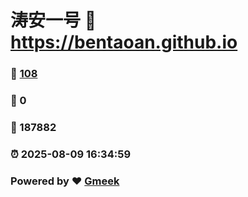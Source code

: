 # 涛安一号 :link: https://bentaoan.github.io 
### :page_facing_up: [108](https://bentaoan.github.io/tag.html) 
### :speech_balloon: 0 
### :hibiscus: 187882 
### :alarm_clock: 2025-08-09 16:34:59 
### Powered by :heart: [Gmeek](https://github.com/Meekdai/Gmeek)
